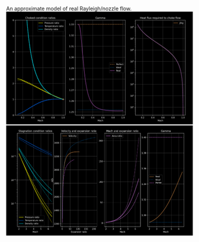 An approximate model of real Rayleigh/nozzle flow.
![Quamber](https://github.com/PearBabyPlc/scrambled-egg-simulator/blob/main/quengine/quamber.png)
![Quazzle](https://github.com/PearBabyPlc/scrambled-egg-simulator/blob/main/quengine/quazzle.png)
